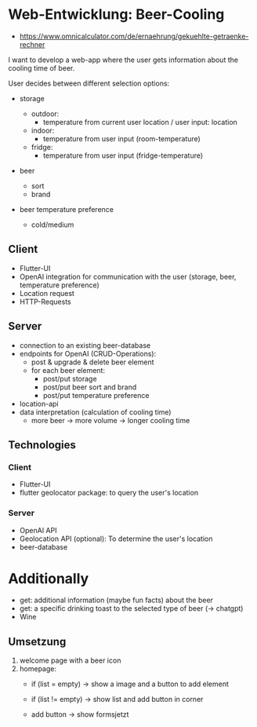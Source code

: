 # Web-Entwicklung: Beer-Cooling

- https://www.omnicalculator.com/de/ernaehrung/gekuehlte-getraenke-rechner

I want to develop a web-app where the user gets information about the cooling time of beer.

User decides between different selection options:

* storage
    * outdoor:
        * temperature from current user location / user input: location
    * indoor:
        * temperature from user input (room-temperature)
    * fridge:
        * temperature from user input (fridge-temperature)

* beer
    * sort
    * brand

* beer temperature preference
    * cold/medium

## Client

* Flutter-UI
* OpenAI integration for communication with the user (storage, beer, temperature preference)
* Location request
* HTTP-Requests

## Server

* connection to an existing beer-database
* endpoints for OpenAI (CRUD-Operations):
    * post & upgrade & delete beer element 
    * for each beer element:
        * post/put storage
        * post/put beer sort and brand
        * post/put temperature preference
* location-api
* data interpretation (calculation of cooling time)
    * more beer -> more volume -> longer cooling time

## Technologies

### Client

* Flutter-UI
* flutter geolocator package: to query the user's location

### Server

* OpenAI API
* Geolocation API (optional): To determine the user's location
* beer-database

# Additionally

* get: additional information (maybe fun facts) about the beer
* get: a specific drinking toast to the selected type of beer (-> chatgpt)
* Wine


## Umsetzung

1. welcome page with a beer icon
2. homepage:
    - if (list = empty) -> show a image and a button to add element
    - if (list != empty) -> show list and add button in corner

    - add button -> show formsjetzt
